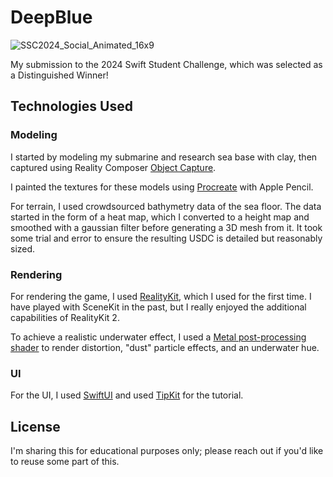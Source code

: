 # DeepBlue

![SSC2024_Social_Animated_16x9](https://github.com/jcuberdruid/DeepBlue/assets/44100876/25d9f444-d520-481c-beeb-c3c78de83599)

My submission to the 2024 Swift Student Challenge, which was selected as a Distinguished Winner!

## Technologies Used

### Modeling

I started by modeling my submarine and research sea base with clay, then captured using Reality Composer [Object Capture](https://developer.apple.com/documentation/realitykit/realitykit-object-capture).

I painted the textures for these models using [Procreate](https://procreate.com/ipad) with Apple Pencil.

For terrain, I used crowdsourced bathymetry data of the sea floor. The data started in the form of a heat map, which I converted to a height map and smoothed with a gaussian filter before generating a 3D mesh from it. It took some trial and error to ensure the resulting USDC is detailed but reasonably sized. 

### Rendering

For rendering the game, I used [RealityKit](https://developer.apple.com/augmented-reality/realitykit/), which I used for the first time. I have played with SceneKit in the past, but I really enjoyed the additional capabilities of RealityKit 2. 

To achieve a realistic underwater effect, I used a [Metal post-processing shader](https://developer.apple.com/documentation/realitykit/implementing-postprocess-effects-using-metal-compute-functions) to render distortion, "dust" particle effects, and an underwater hue.

### UI

For the UI, I used [SwiftUI](https://developer.apple.com/xcode/swiftui/) and used [TipKit](https://developer.apple.com/documentation/TipKit) for the tutorial.

## License

I'm sharing this for educational purposes only; please reach out if you'd like to reuse some part of this.
